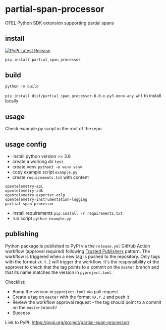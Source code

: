 # partial-span-processor
OTEL Python SDK extension supporting partial spans

## install
<a href="https://pypi.org/project/partial-span-processor/">
  <img src="https://img.shields.io/pypi/v/partial-span-processor.svg" alt="PyPi Latest Release"/>
</a>

```bash
pip install partial_span_processor
```

## build
`python -m build`

`pip install dist/partial_span_processor-0.0.x-py3-none-any.whl` to install locally

## usage
Check example.py script in the root of the repo.

## usage config
* install python version >= 3.8
* create a working dir `test`
* create venv `python3 -m venv venv`
* copy example script `example.py`
* create `requirements.txt` with content
```
opentelemetry-api
opentelemetry-sdk
opentelemetry-exporter-otlp
opentelemetry-instrumentation-logging
partial-span-processor
```
* install requirements `pip install -r requirements.txt`
* run script `python example.py`

## publishing
Python package is published to PyPI via the `release.yml` GitHub Action workflow (approval required) following [Trusted Publishers](https://docs.pypi.org/trusted-publishers/) pattern. 
The workflow is triggered when a new tag is pushed to the repository. Only tags with the format `vX.Y.Z` will trigger the workflow. It's the responsibility of the approver to check that the tag points to a commit on the `master` branch and that its name matches the version in `pyproject.toml`.

Checklist:
- Bump the version in `pyproject.toml` via pull request
- Create a tag on `master` with the format `vX.Y.Z` and push it
- Review the workflow approval request - the tag should point to a commit on the `master` branch!
- Success

Link to PyPI: https://pypi.org/project/partial-span-processor/